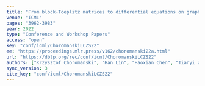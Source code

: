 ```yaml
---
title: "From block-Toeplitz matrices to differential equations on graphs: towards a general theory for scalable masked Transformers."
venue: "ICML"
pages: "3962-3983"
year: 2022
type: "Conference and Workshop Papers"
access: "open"
key: "conf/icml/ChoromanskiLCZS22"
ee: "https://proceedings.mlr.press/v162/choromanski22a.html"
url: "https://dblp.org/rec/conf/icml/ChoromanskiLCZS22"
authors: ["Krzysztof Choromanski", "Han Lin", "Haoxian Chen", "Tianyi Zhang", "Arijit Sehanobish", "Valerii Likhosherstov", "Jack Parker-Holder", "Tam\u00e1s Sarl\u00f3s", "Adrian Weller", "Thomas Weingarten"]
sync_version: 3
cite_key: "conf/icml/ChoromanskiLCZS22"
---
```

